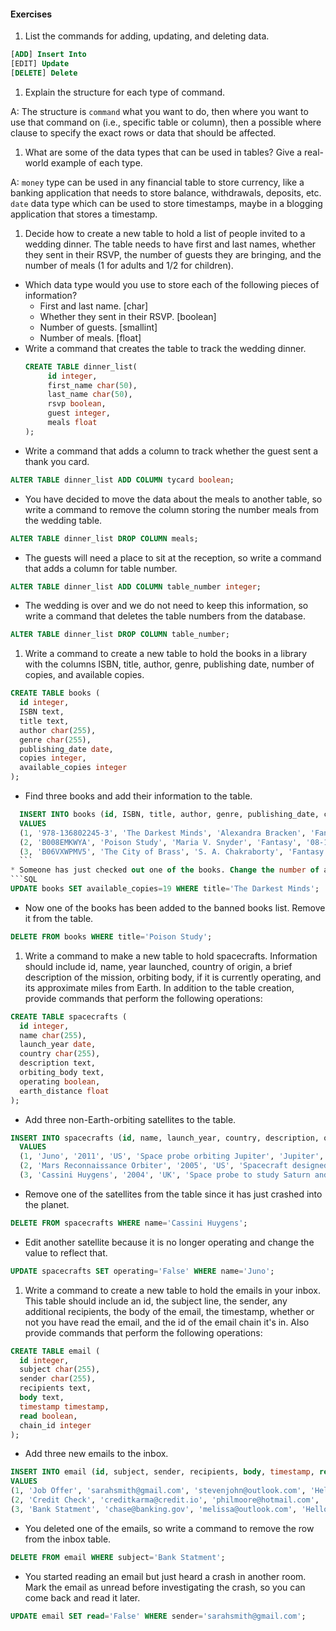 #### Exercises
1. List the commands for adding, updating, and deleting data.

```SQL
[ADD] Insert Into
[EDIT] Update
[DELETE] Delete
```

1. Explain the structure for each type of command.

  A: The structure is `command` what you want to do, then where you want to use that command on (i.e., specific table or column), then a possible where clause to specify the exact rows or data that should be affected.

1. What are some of the data types that can be used in tables? Give a real-world example of each type.

  A: `money` type can be used in any financial table to store currency, like a banking application that needs to store balance, withdrawals, deposits, etc. `date` data type which can be used to store timestamps, maybe in a blogging application that stores a timestamp.

1. Decide how to create a new table to hold a list of people invited to a wedding dinner. The table needs to have first and last names, whether they sent in their RSVP, the number of guests they are bringing, and the number of meals (1 for adults and 1/2 for children).

  * Which data type would you use to store each of the following pieces of information?
    * First and last name. [char]
    * Whether they sent in their RSVP. [boolean]
    * Number of guests. [smallint]
    * Number of meals. [float]
  * Write a command that creates the table to track the wedding dinner.
    ```SQL
    CREATE TABLE dinner_list(
	     id integer,
	     first_name char(50),
	     last_name char(50),
	     rsvp boolean,
	     guest integer,
	     meals float
    );
    ```
  * Write a command that adds a column to track whether the guest sent a thank you card.
  ```SQL
  ALTER TABLE dinner_list ADD COLUMN tycard boolean;
  ```
  * You have decided to move the data about the meals to another table, so write a command to remove the column storing the number meals from the wedding table.
  ```SQL
  ALTER TABLE dinner_list DROP COLUMN meals;
  ```
  * The guests will need a place to sit at the reception, so write a command that adds a column for table number.
  ```SQL
  ALTER TABLE dinner_list ADD COLUMN table_number integer;
  ```
  * The wedding is over and we do not need to keep this information, so write a command that deletes the table numbers from the database.
  ```SQL
  ALTER TABLE dinner_list DROP COLUMN table_number;
  ```

1. Write a command to create a new table to hold the books in a library with the columns ISBN, title, author, genre, publishing date, number of copies, and available copies.
  ```SQL
  CREATE TABLE books (
    id integer,
    ISBN text,
    title text,
    author char(255),
    genre char(255),
    publishing_date date,
    copies integer,
    available_copies integer
  );
  ```
  * Find three books and add their information to the table.
  ```SQL
    INSERT INTO books (id, ISBN, title, author, genre, publishing_date, copies, available_copies)
    VALUES
    (1, '978-136802245-3', 'The Darkest Minds', 'Alexandra Bracken', 'Fantasy', '08-26-2012', 24, 20),
    (2, 'B008EMKWYA', 'Poison Study', 'Maria V. Snyder', 'Fantasy', '08-15-2012', 12, 2),
    (3, 'B06VXWPMV5', 'The City of Brass', 'S. A. Chakraborty', 'Fantasy', '11-14-2017', 5, 2);
    ```
  * Someone has just checked out one of the books. Change the number of available copies to 1 fewer.
  ```SQL
  UPDATE books SET available_copies=19 WHERE title='The Darkest Minds';
  ```
  * Now one of the books has been added to the banned books list. Remove it from the table.
  ```SQL
  DELETE FROM books WHERE title='Poison Study';
  ```
1. Write a command to make a new table to hold spacecrafts. Information should include id, name, year launched, country of origin, a brief description of the mission, orbiting body, if it is currently operating, and its approximate miles from Earth. In addition to the table creation, provide commands that perform the following operations:
  ```SQL
  CREATE TABLE spacecrafts (
    id integer,
    name char(255),
    launch_year date,
    country char(255),
    description text,
    orbiting_body text,
    operating boolean,
    earth_distance float
  );
  ```
  * Add three non-Earth-orbiting satellites to the table.
  ```SQL
  INSERT INTO spacecrafts (id, name, launch_year, country, description, orbiting_body, operating, earth_distance)
    VALUES
    (1, 'Juno', '2011', 'US', 'Space probe orbiting Jupiter', 'Jupiter', 'True', 2672),
    (2, 'Mars Reconnaissance Orbiter', '2005', 'US', 'Spacecraft designed to conduct reconnaissance and exploration of Mars from orbit', 'Mars', 'True', 33554044.38),
    (3, 'Cassini Huygens', '2004', 'UK', 'Space probe to study Saturn and its system', 'Saturn', 'False',  76223762);
  ```
  * Remove one of the satellites from the table since it has just crashed into the planet.
  ```SQL
  DELETE FROM spacecrafts WHERE name='Cassini Huygens';
  ```
  * Edit another satellite because it is no longer operating and change the value to reflect that.
  ```SQL
  UPDATE spacecrafts SET operating='False' WHERE name='Juno';
  ```
1. Write a command to create a new table to hold the emails in your inbox. This table should include an id, the subject line, the sender, any additional recipients, the body of the email, the timestamp, whether or not you have read the email, and the id of the email chain it's in. Also provide commands that perform the following operations:
```SQL
CREATE TABLE email (
  id integer,
  subject char(255),
  sender char(255),
  recipients text,
  body text,
  timestamp timestamp,
  read boolean,
  chain_id integer
);
```
  * Add three new emails to the inbox.
  ```SQL
  INSERT INTO email (id, subject, sender, recipients, body, timestamp, read, chain_id)
  VALUES
  (1, 'Job Offer', 'sarahsmith@gmail.com', 'stevenjohn@outlook.com', 'Hello Steven, Just checking if you are still intersted in the job', '2018-09-20 13:45:06', 'True', 1123),
  (2, 'Credit Check', 'creditkarma@credit.io', 'philmoore@hotmail.com', 'Hello Phill, Have you checked your credit lately?', '2017-03-02 09:23:00', 'False', 2334),
  (3, 'Bank Statment', 'chase@banking.gov', 'melissa@outlook.com', 'Hello Melissa, Your e-stament is avaliable online', '2018-06-01 19:12:23', 'False', 234);
  ```
  * You deleted one of the emails, so write a command to remove the row from the inbox table.
  ```SQL
  DELETE FROM email WHERE subject='Bank Statment';
  ```
  * You started reading an email but just heard a crash in another room. Mark the email as unread before investigating the crash, so you can come back and read it later.
  ```SQL
  UPDATE email SET read='False' WHERE sender='sarahsmith@gmail.com';
  ```
